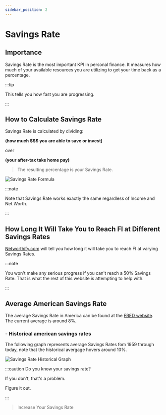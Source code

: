 ```yaml
---
sidebar_position: 2
---
```


# Savings Rate

## Importance

Savings Rate is the most important KPI in personal finance. It measures how much of your available resources you are utilizing to get your time back as a percentage.  

:::tip

This tells you how fast you are progressing.

:::

## How to Calculate Savings Rate

Savings Rate is calculated by dividing: 

**(how much $$$ you are able to save or invest)** 

over

**(your after-tax take home pay)** 

>The resulting percentage is your Savings Rate.

![Savings Rate Formula](/img/sr-calculation.svg)

:::note

Note that Savings Rate works exactly the same regardless of Income and Net Worth.

:::

## How Long It Will Take You to Reach FI at Different Savings Rates

[Networthify.com](https://networthify.com/calculator/earlyretirement?income=50000&initialBalance=0&expenses=20000&annualPct=5&withdrawalRate=4) will tell you how long it will take you to reach FI at varying Savings Rates. 

:::note

You won't make any serious progress if you can't reach a 50% Savings Rate. That is what the rest of this website is attempting to help with.

:::

## Average American Savings Rate

The average Savings Rate in America can be found at the [FRED website](https://fred.stlouisfed.org/series/PSAVERT). The current average is around 8%.

### - Historical american savings rates

The following graph represents average Savings Rates fom 1959 through today, note that the historical avergage hovers around 10%.

![Savings Rate Historical Graph](/img/sr-historical-avg.svg)

:::caution Do you know your savings rate?

If you don't, that's a problem.

Figure it out.

:::

>Increase Your Savings Rate